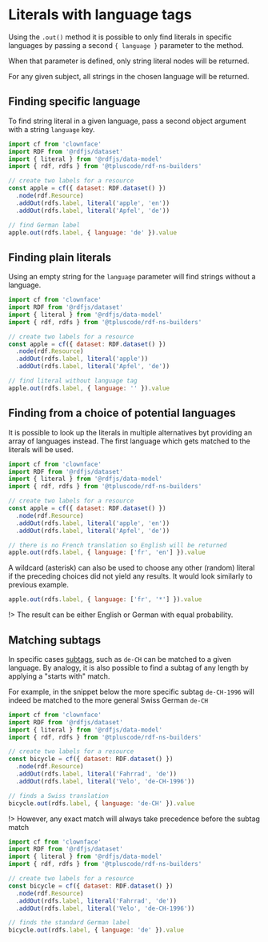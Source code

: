 # Literals with language tags

Using the `.out()` method it is possible to only find literals in specific languages by passing a second `{ language }` parameter to the method.

When that parameter is defined, only string literal nodes will be returned.

For any given subject, all strings in the chosen language will be returned.

## Finding specific language

To find string literal in a given language, pass a second object argument with a string `language` key.

<run-kit>

```js
import cf from 'clownface'
import RDF from '@rdfjs/dataset'
import { literal } from '@rdfjs/data-model'
import { rdf, rdfs } from '@tpluscode/rdf-ns-builders'

// create two labels for a resource
const apple = cf({ dataset: RDF.dataset() })
  .node(rdf.Resource)
  .addOut(rdfs.label, literal('apple', 'en'))
  .addOut(rdfs.label, literal('Apfel', 'de'))

// find German label
apple.out(rdfs.label, { language: 'de' }).value
```

</run-kit>

## Finding plain literals

Using an empty string for the `language` parameter will find strings without a language.

<run-kit>

```js
import cf from 'clownface'
import RDF from '@rdfjs/dataset'
import { literal } from '@rdfjs/data-model'
import { rdf, rdfs } from '@tpluscode/rdf-ns-builders'

// create two labels for a resource
const apple = cf({ dataset: RDF.dataset() })
  .node(rdf.Resource)
  .addOut(rdfs.label, literal('apple'))
  .addOut(rdfs.label, literal('Apfel', 'de'))

// find literal without language tag
apple.out(rdfs.label, { language: '' }).value
```

</run-kit>

## Finding from a choice of potential languages

It is possible to look up the literals in multiple alternatives byt providing an array of languages instead. The first language which gets matched to the literals will be used.

<run-kit>

```js
import cf from 'clownface'
import RDF from '@rdfjs/dataset'
import { literal } from '@rdfjs/data-model'
import { rdf, rdfs } from '@tpluscode/rdf-ns-builders'

// create two labels for a resource
const apple = cf({ dataset: RDF.dataset() })
  .node(rdf.Resource)
  .addOut(rdfs.label, literal('apple', 'en'))
  .addOut(rdfs.label, literal('Apfel', 'de'))

// there is no French translation so English will be returned
apple.out(rdfs.label, { language: ['fr', 'en'] }).value
```

</run-kit>

A wildcard (asterisk) can also be used to choose any other (random) literal if the preceding choices did not yield any results. It would look similarly to previous example.

```js
apple.out(rdfs.label, { language: ['fr', '*'] }).value
```

!> The result can be either English or German with equal probability.

## Matching subtags

In specific cases [subtags](https://tools.ietf.org/html/bcp47#section-2.2), such as `de-CH` can be matched to a given language. By analogy, it is also possible to find a subtag of any length by applying a "starts with" match.

For example, in the snippet below the more specific subtag `de-CH-1996` will indeed be matched to the more general Swiss German `de-CH`

<run-kit>

```js
import cf from 'clownface'
import RDF from '@rdfjs/dataset'
import { literal } from '@rdfjs/data-model'
import { rdf, rdfs } from '@tpluscode/rdf-ns-builders'

// create two labels for a resource
const bicycle = cf({ dataset: RDF.dataset() })
  .node(rdf.Resource)
  .addOut(rdfs.label, literal('Fahrrad', 'de'))
  .addOut(rdfs.label, literal('Velo', 'de-CH-1996'))

// finds a Swiss translation
bicycle.out(rdfs.label, { language: 'de-CH' }).value
```

</run-kit>

!> However, any exact match will always take precedence before the subtag match

<run-kit>

```js
import cf from 'clownface'
import RDF from '@rdfjs/dataset'
import { literal } from '@rdfjs/data-model'
import { rdf, rdfs } from '@tpluscode/rdf-ns-builders'

// create two labels for a resource
const bicycle = cf({ dataset: RDF.dataset() })
  .node(rdf.Resource)
  .addOut(rdfs.label, literal('Fahrrad', 'de'))
  .addOut(rdfs.label, literal('Velo', 'de-CH-1996'))

// finds the standard German label
bicycle.out(rdfs.label, { language: 'de' }).value
```

</run-kit>
